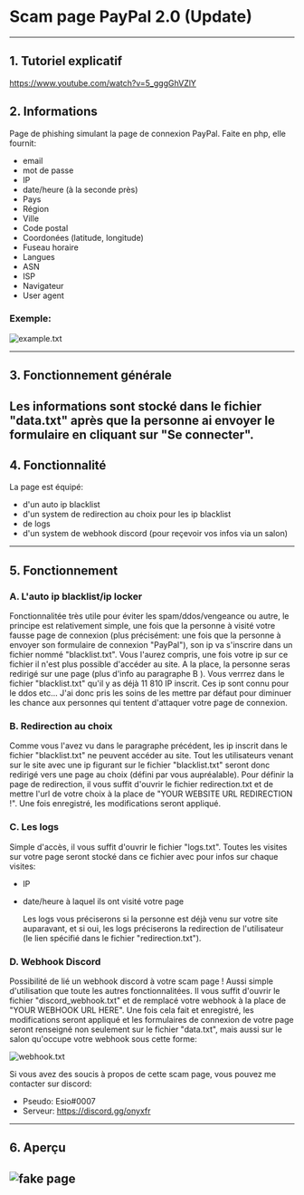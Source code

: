 # Scam page PayPal 2.0 (Update)
----
## 1. Tutoriel explicatif
https://www.youtube.com/watch?v=5_gggGhVZlY
## 2. Informations
Page de phishing simulant la page de connexion PayPal. 
Faite en php, elle fournit:
  - email
  - mot de  passe
  - IP
  - date/heure (à la seconde près)
  - Pays
  - Région
  - Ville
  - Code postal
  - Coordonées (latitude, longitude)
  - Fuseau horaire
  - Langues
  - ASN
  - ISP
  - Navigateur
  - User agent

### Exemple:
![example.txt](https://media.discordapp.net/attachments/633782210238873612/882046827761901618/unknown.png?width=1360&height=630)

----
## 3. Fonctionnement générale


Les informations sont stocké dans le fichier "data.txt" après que la personne ai envoyer le formulaire en cliquant sur "Se connecter".
----
## 4. Fonctionnalité

La page est équipé:
  - d'un auto ip blacklist
  - d'un system de redirection au choix pour les ip blacklist
  - de logs
  - d'un system de webhook discord (pour reçevoir vos infos via un salon)
----
## 5. Fonctionnement

  ### A. L'auto ip blacklist/ip locker
  Fonctionnalitée très utile pour éviter les spam/ddos/vengeance ou autre, le principe est relativement simple, une fois que la personne à visité votre fausse page de connexion (plus précisément: une fois que la personne à envoyer son formulaire de connexion "PayPal"), son ip va s'inscrire dans un fichier nommé "blacklist.txt". Vous l'aurez compris, une fois votre ip sur ce fichier il n'est plus possible d'accéder au site. A la place, la personne seras redirigé sur une page (plus d'info au paragraphe B ). Vous verrrez dans le fichier "blacklist.txt" qu'il y as déjà 11 810 IP inscrit. Ces ip sont connu pour le ddos etc... J'ai donc pris les soins de les mettre par défaut pour diminuer les chance aux personnes qui tentent d'attaquer votre page de connexion.

### B. Redirection au choix
Comme vous l'avez vu dans le paragraphe précédent, les ip inscrit dans le fichier "blacklist.txt" ne peuvent accéder au site. Tout les utilisateurs venant sur le site avec une ip figurant sur le fichier "blacklist.txt" seront donc redirigé vers une page au choix (défini par vous aupréalable). Pour définir la page de redirection, il vous suffit d'ouvrir le fichier redirection.txt et de mettre l'url de votre choix à la place de "YOUR WEBSITE URL REDIRECTION !". Une fois enregistré, les modifications seront appliqué.

  ### C. Les logs
   Simple d'accès, il vous suffit d'ouvrir le fichier "logs.txt". Toutes les visites sur votre page seront stocké dans ce fichier avec pour infos sur chaque visites:
 - IP
 - date/heure à laquel ils ont visité votre page

   Les logs vous préciserons si la personne est déjà venu sur votre site auparavant, et si oui, les logs préciserons la redirection de l'utilisateur (le lien spécifié      dans le fichier "redirection.txt").
   
### D. Webhook Discord
Possibilité de lié un webhook discord à votre scam page ! Aussi simple d'utilisation que toute les autres fonctionnalitées. Il vous suffit d'ouvrir le fichier "discord_webhook.txt" et de remplacé votre webhook à la place de "YOUR WEBHOOK URL HERE". Une fois cela fait et enregistré, les modifications seront appliqué et les formulaires de connexion de votre page seront renseigné non seulement sur le fichier "data.txt", mais aussi sur le salon qu'occupe votre webhook sous cette forme:

![webhook.txt](https://media.discordapp.net/attachments/633782210238873612/882065636883312670/unknown.png?width=597&height=630)

Si vous avez des soucis à propos de cette scam page, vous pouvez me contacter sur discord:
  - Pseudo: Esio#0007
  - Serveur: https://discord.gg/onyxfr

----
## 6. Aperçu
![fake page](https://media.discordapp.net/attachments/633782210238873612/872501183011512381/unknown.png?width=1246&height=629)
----
